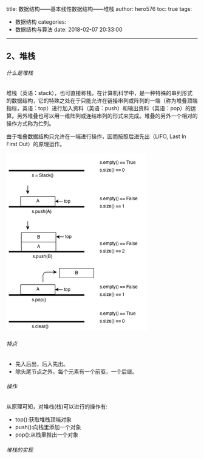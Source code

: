 title: 数据结构——基本线性数据结构——堆栈
author: hero576
toc: true
tags:
  - 数据结构
categories:
  - 数据结构与算法
date: 2018-02-07 20:33:00
---
## 2、堆栈
###### 什么是堆栈
堆栈（英语：stack），也可直接称栈，在计算机科学中，是一种特殊的串列形式的数据结构，它的特殊之处在于只能允许在链接串列或阵列的一端（称为堆叠顶端指标，英语：top）进行加入资料（英语：push）和输出资料（英语：pop）的运算。另外堆叠也可以用一维阵列或连结串列的形式来完成。堆叠的另外一个相对的操作方式称为伫列。

由于堆叠数据结构只允许在一端进行操作，因而按照后进先出（LIFO, Last In First Out）的原理运作。

![upload successful](/images/pasted-3.png)
###### 特点

- 先入后出，后入先出。
- 除头尾节点之外，每个元素有一个前驱，一个后继。

###### 操作

从原理可知，对堆栈(栈)可以进行的操作有:

- top():获取堆栈顶端对象
- push():向栈里添加一个对象
- pop():从栈里推出一个对象

###### 堆栈的实现


